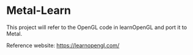 # Metal-Learn
This project will refer to the OpenGL code in learnOpenGL and port it to Metal.

Reference website: https://learnopengl.com/